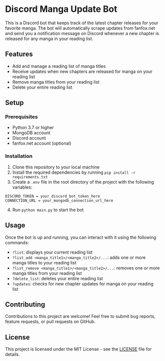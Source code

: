 # Discord Manga Update Bot

This is a Discord bot that keeps track of the latest chapter releases for your favorite manga. The bot will automatically scrape updates from fanfox.net and send you a notification message on Discord whenever a new chapter is released for any manga in your reading list.

## Features
- Add and manage a reading list of manga titles
- Receive updates when new chapters are released for manga on your reading list
- Remove manga titles from your reading list
- Delete your entire reading list

## Setup
### Prerequisites
- Python 3.7 or higher
- MongoDB account
- Discord account
- fanfox.net account (optional)

### Installation
1. Clone this repository to your local machine
2. Install the required dependencies by running `pip install -r requirements.txt`
3. Create a `.env` file in the root directory of the project with the following variables:
```
DISCORD_TOKEN = your_discord_bot_token_here
CONNECTION_URL = your_mongodb_connection_url_here
```
4. Run `python main.py` to start the bot

## Usage
Once the bot is up and running, you can interact with it using the following commands:

- `?list`: displays your current reading list
- `?list_add <manga_title1>/<manga_title2>/...`: adds one or more manga titles to your reading list
- `?list_remove <manga_title1>/<manga_title2>/...`: removes one or more manga titles from your reading list
- `?delete_list`: deletes your entire reading list
- `?updates`: checks for new chapter updates for manga on your reading list
  
## Contributing
Contributions to this project are welcome! Feel free to submit bug reports, feature requests, or pull requests on GitHub.

## License
This project is licensed under the MIT License - see the [LICENSE](LICENSE) file for details.
